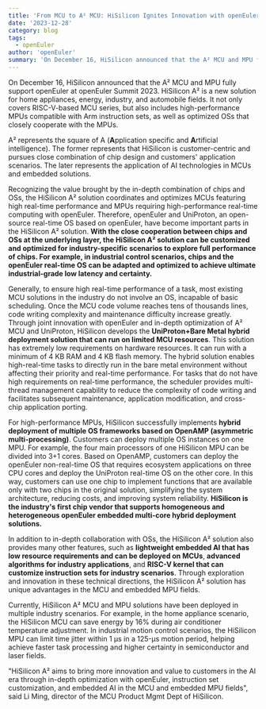 ```yaml
---
title: 'From MCU to A² MCU: HiSilicon Ignites Innovation with openEuler'
date: '2023-12-28'
category: blog
tags:
  - openEuler
author: 'openEuler'
summary: 'On December 16, HiSilicon announced that the A² MCU and MPU fully support openEuler at openEuler Summit 2023.'
---
```


On December 16, HiSilicon announced that the A² MCU and MPU fully support openEuler at openEuler Summit 2023. HiSilicon A² is a new solution for home appliances, energy, industry, and automobile fields. It not only covers RISC-V-based MCU series, but also includes high-performance MPUs compatible with Arm instruction sets, as well as optimized OSs that closely cooperate with the MPUs.

A² represents the square of A (**A**pplication specific and **A**rtificial intelligence). The former represents that HiSilicon is customer-centric and pursues close combination of chip design and customers' application scenarios. The later represents the application of AI technologies in MCUs and embedded solutions.

Recognizing the value brought by the in-depth combination of chips and OSs, the HiSilicon A² solution coordinates and optimizes MCUs featuring high real-time performance and MPUs requiring high-performance real-time computing with openEuler. Therefore, openEuler and UniProton, an open-source real-time OS based on openEuler, have become important parts in the HiSilicon A² solution. **With the close cooperation between chips and OSs at the underlying layer, the HiSilicon A² solution can be customized and optimized for industry-specific scenarios to explore full performance of chips. For example, in industrial control scenarios, chips and the openEuler real-time OS can be adapted and optimized to achieve ultimate industrial-grade low latency and certainty.**

Generally, to ensure high real-time performance of a task, most existing MCU solutions in the industry do not involve an OS, incapable of basic scheduling. Once the MCU code volume reaches tens of thousands lines, code writing complexity and maintenance difficulty increase greatly. Through joint innovation with openEuler and in-depth optimization of A² MCU and UniProton, HiSilicon develops the **UniProton+Bare Metal hybrid deployment solution that can run on limited MCU resources**. This solution has extremely low requirements on hardware resources. It can run with a minimum of 4 KB RAM and 4 KB flash memory. The hybrid solution enables high-real-time tasks to directly run in the bare metal environment without affecting their priority and real-time performance. For tasks that do not have high requirements on real-time performance, the scheduler provides multi-thread management capability to reduce the complexity of code writing and facilitates subsequent maintenance, application modification, and cross-chip application porting.

For high-performance MPUs, HiSilicon successfully implements **hybrid deployment of multiple OS frameworks based on OpenAMP (asymmetric multi-processing)**. Customers can deploy multiple OS instances on one MPU. For example, the four main processors of one HiSilicon MPU can be divided into 3+1 cores. Based on OpenAMP, customers can deploy the openEuler non-real-time OS that requires ecosystem applications on three CPU cores and deploy the UniProton real-time OS on the other core. In this way, customers can use one chip to implement functions that are available only with two chips in the original solution, simplifying the system architecture, reducing costs, and improving system reliability. **HiSilicon is the industry's first chip vendor that supports homogeneous and heterogeneous openEuler embedded multi-core hybrid deployment solutions.**

In addition to in-depth collaboration with OSs, the HiSilicon A² solution also provides many other features, such as **lightweight embedded AI that has low resource requirements and can be deployed on MCUs**, **advanced algorithms for industry applications**, and **RISC-V kernel that can customize instruction sets for industry scenarios**. Through exploration and innovation in these technical directions, the HiSilicon A² solution has unique advantages in the MCU and embedded MPU fields.

Currently, HiSilicon A² MCU and MPU solutions have been deployed in multiple industry scenarios. For example, in the home appliance scenario, the HiSilicon MCU can save energy by 16% during air conditioner temperature adjustment. In industrial motion control scenarios, the HiSilicon MPU can limit time jitter within 1 μs in a 125-μs motion period, helping achieve faster task processing and higher certainty in semiconductor and laser fields.

"HiSilicon A² aims to bring more innovation and value to customers in the AI era through in-depth optimization with openEuler, instruction set customization, and embedded AI in the MCU and embedded MPU fields", said Li Ming, director of the MCU Product Mgmt Dept of HiSilicon.
